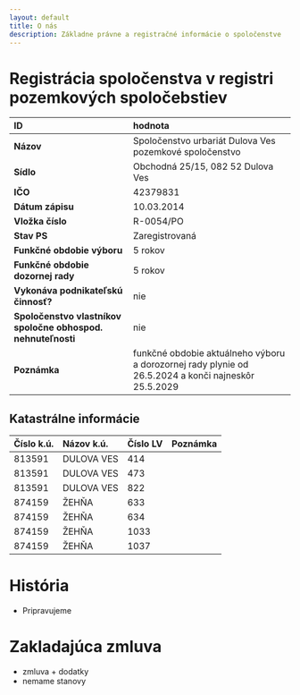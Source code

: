 ```yaml
---
layout: default
title: O nás
description: Základne právne a registračné informácie o spoločenstve
---
```


# Registrácia spoločenstva v registri pozemkových spoločebstiev
| ID | hodnota |
| :---------- | :-------------------------------------------------------- |
| **Názov** | Spoločenstvo urbariát Dulova Ves pozemkové spoločenstvo |
| **Sídlo** | Obchodná 25/15, 082 52 Dulova Ves |
| **IČO** | 42379831 |
| **Dátum zápisu** | 10.03.2014 |
| **Vložka číslo** | R-0054/PO |
| **Stav PS** | Zaregistrovaná |
| **Funkčné obdobie výboru** | 5 rokov |
| **Funkčné obdobie dozornej rady** | 5 rokov |
| **Vykonáva podnikateľskú činnosť?** | nie |
| **Spoločenstvo vlastníkov spoločne obhospod. nehnuteľnosti** | nie |
| **Poznámka** | funkčné obdobie aktuálneho výboru a dorozornej rady plynie od 26.5.2024 a konči najneskôr 25.5.2029 |

## Katastrálne informácie

| Číslo k.ú. | Názov k.ú. | Číslo LV | Poznámka
|:---------- | :--------- | :------- | :--------
| 813591 | DULOVA VES | 414 | |			
| 813591 | DULOVA VES | 473 | |			
| 813591 | DULOVA VES | 822 | |			
| 874159 | ŽEHŇA | 633	    | |	
| 874159 | ŽEHŇA | 634	    | |	
| 874159 | ŽEHŇA | 1033     | |		
| 874159 | ŽEHŇA | 1037     | |


# História
- Pripravujeme

# Zakladajúca zmluva
- zmluva + dodatky
- nemame stanovy
